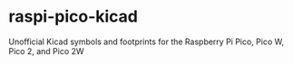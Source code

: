 # raspi-pico-kicad
Unofficial Kicad symbols and footprints for the Raspberry Pi Pico, Pico W, Pico 2, and Pico 2W
